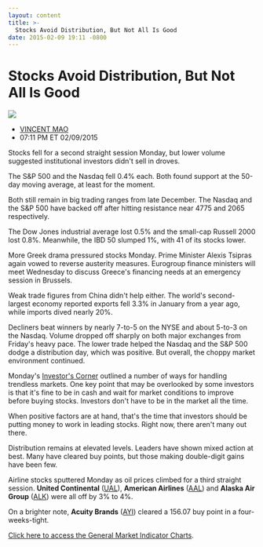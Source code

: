 ```yaml
---
layout: content
title: >-
  Stocks Avoid Distribution, But Not All Is Good
date: 2015-02-09 19:11 -0800
---
```



Stocks Avoid Distribution, But Not All Is Good
===============================================


![](https://www.investors.com/wp-content/uploads/ibd-migrated-images/MPv_150210_635590915208277726.png)

* [VINCENT MAO](https://www.investors.com/author/maov/ "Posts by VINCENT MAO")
* 07:11 PM ET 02/09/2015





Stocks fell for a second straight session Monday, but lower volume suggested institutional investors didn't sell in droves.


The S&P 500 and the Nasdaq fell 0.4% each. Both found support at the 50-day moving average, at least for the moment.


Both still remain in big trading ranges from late December. The Nasdaq and the S&P 500 have backed off after hitting resistance near 4775 and 2065 respectively.


The Dow Jones industrial average lost 0.5% and the small-cap Russell 2000 lost 0.8%. Meanwhile, the IBD 50 slumped 1%, with 41 of its stocks lower.


More Greek drama pressured stocks Monday. Prime Minister Alexis Tsipras again vowed to reverse austerity measures. Eurogroup finance ministers will meet Wednesday to discuss Greece's financing needs at an emergency session in Brussels.


Weak trade figures from China didn't help either. The world's second-largest economy reported exports fell 3.3% in January from a year ago, while imports dived nearly 20%.


Decliners beat winners by nearly 7-to-5 on the NYSE and about 5-to-3 on the Nasdaq. Volume dropped off sharply on both major exchanges from Friday's heavy pace. The lower trade helped the Nasdaq and the S&P 500 dodge a distribution day, which was positive. But overall, the choppy market environment continued.


Monday's [Investor's Corner](http://education.investors.com/investors-corner/738333-how-to-play-choppy-market.htm) outlined a number of ways for handling trendless markets. One key point that may be overlooked by some investors is that it's fine to be in cash and wait for market conditions to improve before buying stocks. Investors don't have to be in the market all the time.


When positive factors are at hand, that's the time that investors should be putting money to work in leading stocks. Right now, there aren't many out there.


Distribution remains at elevated levels. Leaders have shown mixed action at best. Many have cleared buy points, but those making double-digit gains have been few.


Airline stocks sputtered Monday as oil prices climbed for a third straight session. **United Continental** ([UAL](https://research.investors.com/quote.aspx?symbol=UAL)), **American Airlines** ([AAL](https://research.investors.com/quote.aspx?symbol=AAL)) and **Alaska Air Group** ([ALK](https://research.investors.com/quote.aspx?symbol=ALK)) were all off by 3% to 4%.


On a brighter note, **Acuity Brands** ([AYI](https://research.investors.com/quote.aspx?symbol=AYI)) cleared a 156.07 buy point in a four-weeks-tight.


[Click here to access the General Market Indicator Charts](https://www.investors.com/pdf/GMI_021015.pdf).




